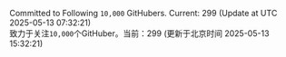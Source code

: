 Committed to Following `10,000` GitHubers. Current: <!-- FOLLOWING_COUNT -->299<!-- FOLLOWING_COUNT --> (Update at UTC <!-- LAST_UPDATED -->2025-05-13 07:32:21<!-- LAST_UPDATED -->)<br>
致力于关注`10,000`个GitHuber。当前：<!-- FOLLOWING_COUNT -->299<!-- FOLLOWING_COUNT --> (更新于北京时间 <!-- LAST_UPDATED_CST -->2025-05-13 15:32:21<!-- LAST_UPDATED_CST -->)

